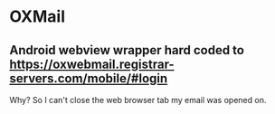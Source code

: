 # OXMail

## Android webview wrapper hard coded to https://oxwebmail.registrar-servers.com/mobile/#login

Why? So I can't close the web browser tab my email was opened on. 